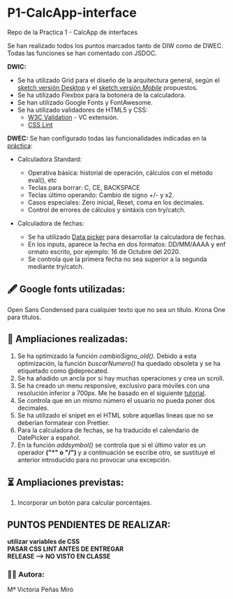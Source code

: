 # P1-CalcApp-interface
Repo de la Practica 1 - CalcApp de interfaces

Se han realizado todos los puntos marcados tanto de DIW como de DWEC. Todas las funciones se han comentado con JSDOC.

__DWIC:__
* Se ha utilizado Grid para el diseño de la arquitectura general, según el [sketch versión Desktop](https://drive.google.com/file/d/1JvRgoQzCdHua37YlM8MeBKoIX-MiGQhb/view) y el [sketch versión *Mobile*](https://drive.google.com/file/d/1No_gH7zTcxFSWVrcJRQdE3wpqTHv5KVR/view) propuestos. 
* Se ha utilizado Flexbox para la botonera de la calculadora.
* Se han utilizado Google Fonts y FontAwesome.
* Se ha utilizado validadores de HTML5 y CSS:
    - [W3C Validation](https://marketplace.visualstudio.com/items?itemName=Umoxfo.vscode-w3cvalidation) - VC extensión.
    - [CSS Lint](http://csslint.net/)

__DWEC:__
Se han configurado todas las funcionalidades indicadas en la [práctica](https://docs.google.com/document/d/165mvqgcaXJqPGgYvXEPV7a5pfU50RyFaRqMssPvsdtE/edit#heading=h.7vng54iu20fo):

* Calculadora Standard:
    - Operativa básica: historial de operación, cálculos con el método eval(), etc
    - Teclas para borrar: C, CE, BACKSPACE
    - Teclas último operando: Cambio de signo +/- y x2.
    - Casos especiales: Zero inicial, Reset, coma en los decimales.
    - Control de errores de cálculos y sintáxis con try/catch.

* Calculadora de fechas:
    - Se ha utilizado [Data picker](https://jqueryui.com/datepicker/) para desarrollar la calculadora de fechas.
    - En los inputs, aparece la fecha en dos formatos: DD/MM/AAAA y enf ormato escrito, por ejemplo: 16 de Octubre del 2020.
    - Se controla que la primera fecha no sea superior a la segunda mediante try/catch.

## 🖋️ Google fonts utilizadas:
Open Sans Condensed para cualquier texto que no sea un título.
Krona One para títulos.

## 🌟 Ampliaciones realizadas:
1. Se ha optimizado la función *cambioSigno_old()*. Debido a esta optimización, la función *buscarNumero()*
ha quedado obsoleta y se ha etiquetado como @deprecated.
2. Se ha añadido un ancla por si hay muchas operaciones y crea un scroll.
3. Se ha creado un menu responsive, exclusivo para móviles con una resolución inferior a 700px. Me he basado en el siguiente [tutorial](https://www.w3schools.com/howto/howto_js_mobile_navbar.asp).
4. Se controla que en un mismo número el usuario no pueda poner dos decimales.
5. Se ha utilizado el snipet *<!-- prettier-ignore -->* en el HTML sobre aquellas lineas que no se deberían formatear con Prettier.
6. Para la calculadora de fechas, se ha traducido el calendario de DatePicker a español.
7. En la función *addsymbol()* se controla que si el último valor es un operador __("*" o "/")__ y a continuación se escribe otro, se sustituye el anterior introducido para no provocar una excepción.

## ⏳ Ampliaciones previstas:
1. Incorporar un botón para calcular porcentajes.

## PUNTOS PENDIENTES DE REALIZAR:

__utilizar variables de CSS__ <br/>
__PASAR CSS LINT ANTES DE ENTREGAR__ <br/>
__RELEASE --> NO VISTO EN CLASSE__ <br/>

### 👩‍💻 Autora:
Mª Victoria Peñas Miró